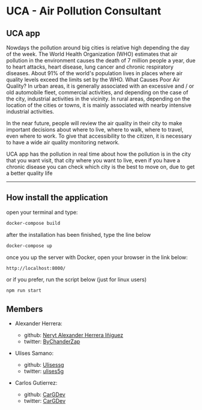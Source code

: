 # UCA - Air Pollution Consultant

## UCA app

<p>
Nowdays the pollution around big cities is relative high depending the day of the week. The World Health Organization (WHO) estimates that air pollution in the environment causes the death of 7 million people a year, due to heart attacks, heart disease, lung cancer and chronic respiratory diseases. About 91% of the world's population lives in places where air quality levels exceed the limits set by the WHO. What Causes Poor Air Quality? In urban areas, it is generally associated with an excessive and / or old automobile fleet, commercial activities, and depending on the case of the city, industrial activities in the vicinity. In rural areas, depending on the location of the cities or towns, it is mainly associated with nearby intensive industrial activities.
</p>

<p>
In the near future, people will review the air quality in their city to make important decisions about where to live, where to walk, where to travel, even where to work. To give that accessibility to the citizen, it is necessary to have a wide air quality monitoring network.
</p>

<p>
UCA app has the pollution in real time about how the pollution is in the city that you want visit, that city where you want to live, even if you have a chronic disease you can check which city is the best to move on, due to get a better quality life
</p>

---
## How install the application


open your terminal and type:

```bash
docker-compose build
```

after the installation has been finished, type the line below

```bash
docker-compose up
```

once you up the server with Docker, open your browser in the link below:

```
http://localhost:8000/
```
or if you prefer, run the script below (just for linux users)

```bash
npm run start
```

## Members

- Alexander Herrera:
  * github: [Neryt Alexander Herrera Iñiguez](https://github.com/ByChanderZap)
  * twitter: [ByChanderZap](https://twitter.com/ByChanderZap)

- Ulises Samano:
  * github: [Ulisessg](https://github.com/Ulisessg)
  * twitter: [ulises5g](https://twitter.com/ulises5g)

- Carlos Gutierrez:
  * github: [CarGDev](https://github.com/CarGDev)
  * twitter: [CarGDev](https://twitter.com/CarGDev)
